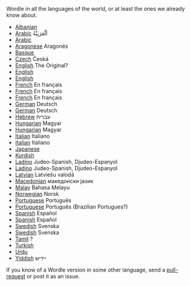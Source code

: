 
Wordle in all the languages of the world, or at least the ones we already know about.

* [Albanian](https://luaj.live/)
* [Arabic](https://arwordle.netlify.app/) اَلْعَرَبِيَّةُ
* [Arabic](https://www.kalimah.xyz/)
* [Aragonese](https://paroletas-wordle.religada.com/) Aragonés
* [Basque](https://wordle.talaios.coop/)
* [Czech](https://hadejslova.cz/) Česká
* [English](https://www.powerlanguage.co.uk/wordle/) The Original?
* [English](https://wordle.hannahmariepark.com/)
* [English](https://wordlegame.org/)
* [French](https://www.solitaire-play.com/lemot/) En français
* [French](https://wordlegame.org/wordle-in-french) En français
* [French](https://wordle.louan.me/) En français
* [German](https://wordle.uber.space/) Deutsch
* [German](https://wordlegame.org/wordle-in-german) Deutsch
* [Hebrew](https://meduyeket.net/) עברית
* [Hungarian](https://szozat.miklosdanka.com/) Magyar
* [Hungarian](https://jealousmarkup.xyz/szofejto/) Magyar
* [Italian](https://sebastianomorando.github.io/wordle-it/) Italiano
* [Italian](https://wordlegame.org/wordle-in-italian) Italiano
* [Japanese](https://aseruneko.github.io/WORDLEja/)
* [Kurdish](https://f.github.io/wordle-kurdi/)
* [Ladino](https://ladino.szabgab.com/wordle/) Judeo-Spanish, Djudeo-Espanyol
* [Ladino](https://f.github.io/wordle-ladino/) Judeo-Spanish, Djudeo-Espanyol
* [Latvian](https://wordle.lielakeda.lv/) Latviešu valodā
* [Macedonian](https://zborle.mk/) македонски јазик
* [Malay](https://malay-wordle.netlify.app/) Bahasa Melayu
* [Norwegian](https://www.wordle.lol/) Norsk
* [Portuguese](https://wordlegame.org/wordle-in-portuguese) Português
* [Portuguese](https://term.ooo/) Português  (Brazilian Portugues?)
* [Spanish](https://wordle.danielfrg.com/) Español
* [Spanish](https://wordlegame.org/wordle-in-spanish) Español
* [Swedish](https://ordsnille.brusman.se/) Svenska
* [Swedish](https://ordlig.se/) Svenska
* [Tamil](https://tamilwordle-maleycpqdq-el.a.run.app/) ?
* [Turkish](https://f.github.io/wordle-tr/)
* [Urdu](https://urdle.chaoticity.com/)
* [Yiddish](https://www.jiconway.com/vertl/)  יידיש

If you know of a Wordle version in some other language, send a <a href="https://github.com/szabgab/wordle">pull-request</a> or post it as an issue.

